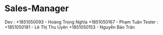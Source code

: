 # Sales-Manager
Dev :
+1851050093 - Hoàng Trọng Nghĩa
+1851050167 - Phạm Tuân
Tester :
+1851050181 - Lê Thị Thu Uyên
+1851050153 - Nguyễn Bảo Trân
